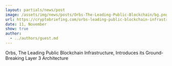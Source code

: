 ```yaml
---
layout: partials/news/post
image: /assets/img/news/posts/Orbs-The-Leading-Public-Blockchain/bg.png
url: https://cryptobriefing.com/orbs-leading-public-blockchain-infrastructure-introduces-ground-breaking-layer-3-architecture/
date: 11, November
show: true
author: 
  - ../authors/guest.md
---
```



Orbs, The Leading Public Blockchain Infrastructure, Introduces its Ground-Breaking Layer 3 Architecture